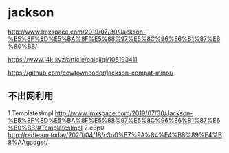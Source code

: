 # jackson

http://www.lmxspace.com/2019/07/30/Jackson-%E5%8F%8D%E5%BA%8F%E5%88%97%E5%8C%96%E6%B1%87%E6%80%BB/

https://www.i4k.xyz/article/caiqiiqi/105193411

https://github.com/cowtowncoder/jackson-compat-minor/

## 不出网利用
1.TemplatesImpl
http://www.lmxspace.com/2019/07/30/Jackson-%E5%8F%8D%E5%BA%8F%E5%88%97%E5%8C%96%E6%B1%87%E6%80%BB/#TemplatesImpl
2.c3p0
http://redteam.today/2020/04/18/c3p0%E7%9A%84%E4%B8%89%E4%B8%AAgadget/
